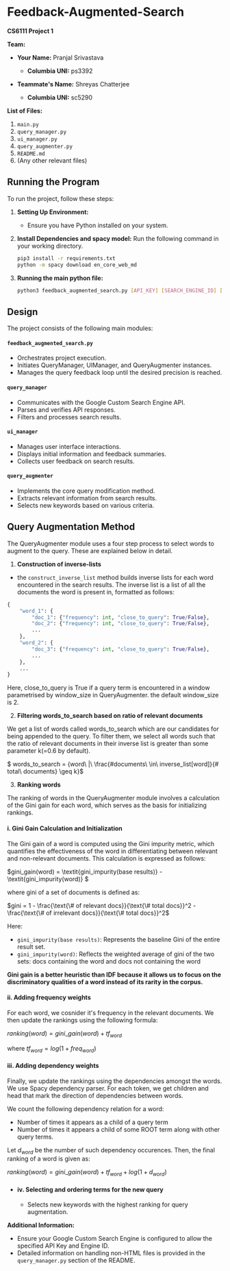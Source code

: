 # Feedback-Augmented-Search
**CS6111 Project 1**

**Team:**

- **Your Name:** Pranjal Srivastava
  - **Columbia UNI:** ps3392

- **Teammate's Name:** Shreyas Chatterjee
  - **Columbia UNI:** sc5290

**List of Files:**
1. `main.py`
2. `query_manager.py`
3. `ui_manager.py`
4. `query_augmenter.py`
5. `README.md`
6. (Any other relevant files)

## Running the Program

To run the project, follow these steps:

1. **Setting Up Environment:**
   - Ensure you have Python installed on your system.

2. **Install Dependencies and spacy model:**
   Run the following command in your working directory.
    ```bash
    pip3 install -r requirements.txt
    python -m spacy download en_core_web_md

3. **Running the main python file:**
    ```bash
    python3 feedback_augmented_search.py [API_KEY] [SEARCH_ENGINE_ID] [TARGET_PRECISION] [INITIAL_QUERY]


## Design

The project consists of the following main modules:

#### `feedback_augmented_search.py`

- Orchestrates project execution.
- Initiates QueryManager, UIManager, and QueryAugmenter instances.
- Manages the query feedback loop until the desired precision is reached.

#### `query_manager`

- Communicates with the Google Custom Search Engine API.
- Parses and verifies API responses.
- Filters and processes search results.

#### `ui_manager`

- Manages user interface interactions.
- Displays initial information and feedback summaries.
- Collects user feedback on search results.

#### `query_augmenter`

- Implements the core query modification method.
- Extracts relevant information from search results.
- Selects new keywords based on various criteria.


## Query Augmentation Method

The QueryAugmenter module uses a four step process to select words to augment to the query. These are explained below in detail.

1. **Construction of inverse-lists**
-  the `construct_inverse_list` method builds inverse lists for each word encountered in the search results. The inverse list is a list of all the documents the word is present in, formatted as follows:

```python
{
    "word_1": {
        "doc_1": {"frequency": int, "close_to_query": True/False},
        "doc_2": {"frequency": int, "close_to_query": True/False},
        ...
    },
    "word_2": {
        "doc_3": {"frequency": int, "close_to_query": True/False},
        ...
    },
    ...
}
```
Here, close_to_query is True if a query term is encountered in a window parametrised by window_size in QueryAugmenter. the default window_size is 2.

2. **Filtering words_to_search based on ratio of relevant documents**

 We get a list of words called words_to_search which are our candidates for being appended to the query. To filter them, we select all words such that the ratio of relevant documents in their inverse list is greater than some parameter k(=0.6 by default).

$ words\_to\_search = \{word\ |\ \frac{\#documents\  \in\ inverse\_list[word]}{\# total\ documents} \geq k\}$

3. **Ranking words**

The ranking of words in the QueryAugmenter module involves a calculation of the Gini gain for each word, which serves as the basis for initializing rankings.

#### i. Gini Gain Calculation and Initialization

The Gini gain of a word is computed using the Gini impurity metric, which quantifies the effectiveness of the word in differentiating between relevant and non-relevant documents. This calculation is expressed as follows:

$gini\_gain(word) = \textit{gini\_impurity(base results)} - \textit{gini\_impurity(word)} $

where gini of a set of documents is defined as: 

$gini = 1 - \frac{\text{\# of relevant docs}}{\text{\# total docs}}^2 - \frac{\text{\# of irrelevant docs}}{\text{\# total docs}}^2$

 Here:
 - `gini_impurity(base results)`: Represents the baseline Gini of the entire result set.
 -  `gini_impurity(word)`: Reflects the weighted average of gini of the two sets: docs containing the word and docs not containing the word

**Gini gain is a better heuristic than IDF because it allows us to focus on the discriminatory qualities of a word instead of its rarity in the corpus.**

#### ii. Adding frequency weights
For each word, we cosnider it's frequency in the relevant documents. We then update the rankings using the following formula:

$ranking(word) = gini\_gain(word) + tf_{word}$ 

where $tf_{word} = log(1+freq_{word})$

#### iii. Adding dependency weights
Finally, we update the rankings using the dependencies amongst the words. We use Spacy dependency parser. For each token, we get children and head that mark the direction of dependencies between words.

We count the following dependency relation for a word:
    
- Number of times it appears as a child of a query term
- Number of times it appears a child of some ROOT term along with other query terms.

Let $d_{word}$ be the number of such dependency occurences. Then, the final ranking of a word is given as:

$ranking(word) = gini\_gain(word) + tf_{word} + log(1+d_{word})$


- #### iv. Selecting and ordering terms for the new query
   - Selects new keywords with the highest ranking for query augmentation.
<!-- 
**Google Custom Search Engine API Key and Engine ID:**
- **API Key:** [Your API Key]
- **Engine ID:** [Your Engine ID] -->

**Additional Information:**
- Ensure your Google Custom Search Engine is configured to allow the specified API Key and Engine ID.
- Detailed information on handling non-HTML files is provided in the `query_manager.py` section of the README.
